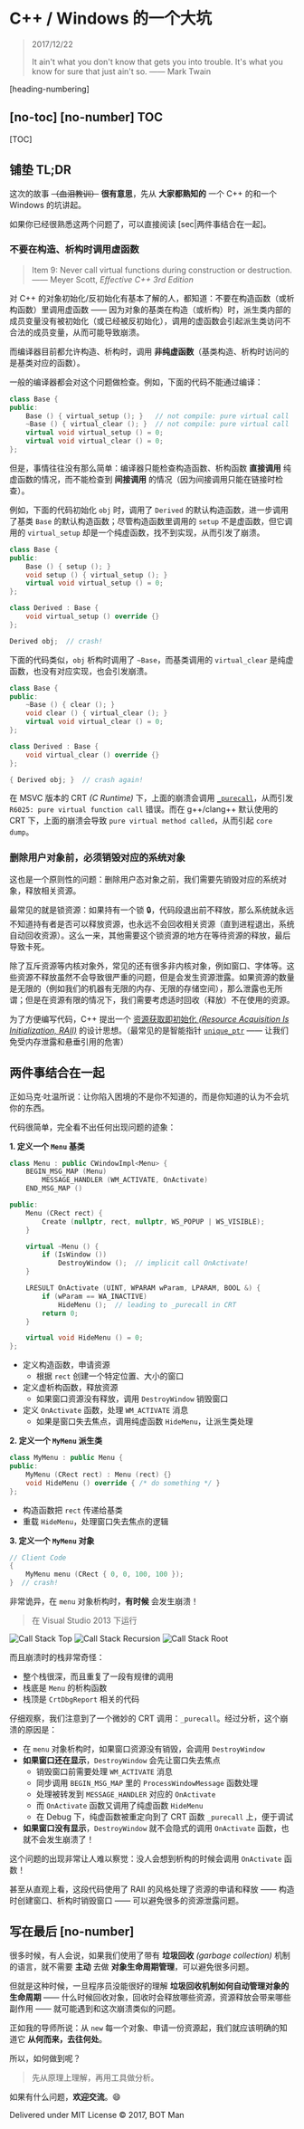 ﻿# C++ / Windows 的一个大坑

> 2017/12/22
>
> It ain't what you don't know that gets you into trouble. It's what you know for sure that just ain't so. —— Mark Twain

[heading-numbering]

## [no-toc] [no-number] TOC

[TOC]

## 铺垫 TL;DR

这次的故事 ~~（血泪教训）~~ **很有意思**，先从 **大家都熟知的** 一个 C++ 的和一个 Windows 的坑讲起。

如果你已经很熟悉这两个问题了，可以直接阅读 [sec|两件事结合在一起]。

### 不要在构造、析构时调用虚函数

> Item 9: Never call virtual functions during construction or destruction. —— Meyer Scott, _Effective C++ 3rd Edition_

对 C++ 的对象初始化/反初始化有基本了解的人，都知道：不要在构造函数（或析构函数）里调用虚函数 —— 因为对象的基类在构造（或析构）时，派生类内部的成员变量没有被初始化（或已经被反初始化），调用的虚函数会引起派生类访问不合法的成员变量，从而可能导致崩溃。

而编译器目前都允许构造、析构时，调用 **非纯虚函数**（基类构造、析构时访问的是基类对应的函数）。

一般的编译器都会对这个问题做检查。例如，下面的代码不能通过编译：

``` cpp
class Base {
public:
    Base () { virtual_setup (); }   // not compile: pure virtual call
    ~Base () { virtual_clear (); }  // not compile: pure virtual call
    virtual void virtual_setup () = 0;
    virtual void virtual_clear () = 0;
};
```

但是，事情往往没有那么简单：编译器只能检查构造函数、析构函数 **直接调用** 纯虚函数的情况，而不能检查到 **间接调用** 的情况（因为间接调用只能在链接时检查）。

例如，下面的代码初始化 `obj` 时，调用了 `Derived` 的默认构造函数，进一步调用了基类 `Base` 的默认构造函数；尽管构造函数里调用的 `setup` 不是虚函数，但它调用的 `virtual_setup` 却是一个纯虚函数，找不到实现，从而引发了崩溃。

``` cpp
class Base {
public:
    Base () { setup (); }
    void setup () { virtual_setup (); }
    virtual void virtual_setup () = 0;
};

class Derived : Base {
    void virtual_setup () override {}
};

Derived obj;  // crash!
```

下面的代码类似，`obj` 析构时调用了 `~Base`，而基类调用的 `virtual_clear` 是纯虚函数，也没有对应实现，也会引发崩溃。

``` cpp
class Base {
public:
    ~Base () { clear (); }
    void clear () { virtual_clear (); }
    virtual void virtual_clear () = 0;
};

class Derived : Base {
    void virtual_clear () override {}
};

{ Derived obj; }  // crash again!
```

在 MSVC 版本的 CRT _(C Runtime)_ 下，上面的崩溃会调用 [`_purecall`](https://docs.microsoft.com/zh-cn/cpp/c-runtime-library/reference/purecall)，从而引发 `R6025: pure virtual function call` 错误。而在 g++/clang++ 默认使用的 CRT 下，上面的崩溃会导致 `pure virtual method called`，从而引起 `core dump`。

### 删除用户对象前，必须销毁对应的系统对象

这也是一个原则性的问题：删除用户态对象之前，我们需要先销毁对应的系统对象，释放相关资源。

最常见的就是锁资源：如果持有一个锁 🔒，代码段退出前不释放，那么系统就永远不知道持有者是否可以释放资源，也永远不会回收相关资源（直到进程退出，系统自动回收资源）。这么一来，其他需要这个锁资源的地方在等待资源的释放，最后导致卡死。

除了互斥资源等内核对象外，常见的还有很多非内核对象，例如窗口、字体等。这些资源不释放虽然不会导致很严重的问题，但是会发生资源泄露。如果资源的数量是无限的（例如我们的机器有无限的内存、无限的存储空间），那么泄露也无所谓；但是在资源有限的情况下，我们需要考虑适时回收（释放）不在使用的资源。

为了方便编写代码，C++ 提出一个 [资源获取即初始化 _(Resource Acquisition Is Initialization, RAII)_](https://en.wikipedia.org/wiki/Resource_acquisition_is_initialization) 的设计思想。（最常见的是智能指针 [`unique_ptr`](http://en.cppreference.com/w/cpp/memory/unique_ptr) —— 让我们免受内存泄露和悬垂引用的危害）

## 两件事结合在一起

正如马克·吐温所说：让你陷入困境的不是你不知道的，而是你知道的认为不会坑你的东西。

代码很简单，完全看不出任何出现问题的迹象：

**1. 定义一个 `Menu` 基类**

``` cpp
class Menu : public CWindowImpl<Menu> {
    BEGIN_MSG_MAP (Menu)
        MESSAGE_HANDLER (WM_ACTIVATE, OnActivate)
    END_MSG_MAP ()

public:
    Menu (CRect rect) {
        Create (nullptr, rect, nullptr, WS_POPUP | WS_VISIBLE);
    }

    virtual ~Menu () {
        if (IsWindow ())
            DestroyWindow ();  // implicit call OnActivate!
    }

    LRESULT OnActivate (UINT, WPARAM wParam, LPARAM, BOOL &) {
        if (wParam == WA_INACTIVE)
            HideMenu ();  // leading to _purecall in CRT
        return 0;
    }

    virtual void HideMenu () = 0;
};
```

- 定义构造函数，申请资源
  - 根据 `rect` 创建一个特定位置、大小的窗口
- 定义虚析构函数，释放资源
  - 如果窗口资源没有释放，调用 `DestroyWindow` 销毁窗口
- 定义 `OnActivate` 函数，处理 `WM_ACTIVATE` 消息
  - 如果是窗口失去焦点，调用纯虚函数 `HideMenu`，让派生类处理

**2. 定义一个 `MyMenu` 派生类**

``` cpp
class MyMenu : public Menu {
public:
    MyMenu (CRect rect) : Menu (rect) {}
    void HideMenu () override { /* do something */ }
};
```

- 构造函数把 `rect` 传递给基类
- 重载 `HideMenu`，处理窗口失去焦点的逻辑

**3. 定义一个 `MyMenu` 对象**

``` cpp
// Client Code
{
    MyMenu menu (CRect { 0, 0, 100, 100 });
}  // crash!
```

非常诡异，在 `menu` 对象析构时，**有时候** 会发生崩溃！

> 在 Visual Studio 2013 下运行

![Call Stack Top](Cpp-Windows-Crash/call-stack-top.png)
![Call Stack Recursion](Cpp-Windows-Crash/call-stack-recursion.png)
![Call Stack Root](Cpp-Windows-Crash/call-stack-root.png)

而且崩溃时的栈非常奇怪：

- 整个栈很深，而且重复了一段有规律的调用
- 栈底是 `Menu` 的析构函数
- 栈顶是 `CrtDbgReport` 相关的代码

仔细观察，我们注意到了一个微妙的 CRT 调用：`_purecall`。经过分析，这个崩溃的原因是：

- 在 `menu` 对象析构时，如果窗口资源没有销毁，会调用 `DestroyWindow`
- **如果窗口还在显示**，`DestroyWindow` 会先让窗口失去焦点
  - 销毁窗口前需要处理 `WM_ACTIVATE` 消息
  - 同步调用 `BEGIN_MSG_MAP` 里的 `ProcessWindowMessage` 函数处理
  - 处理被转发到 `MESSAGE_HANDLER` 对应的 `OnActivate`
  - 而 `OnActivate` 函数又调用了纯虚函数 `HideMenu`
  - 在 Debug 下，纯虚函数被重定向到了 CRT 函数 `_purecall` 上，便于调试
- **如果窗口没有显示**，`DestroyWindow` 就不会隐式的调用 `OnActivate` 函数，也就不会发生崩溃了！

这个问题的出现非常让人难以察觉：没人会想到析构的时候会调用 `OnActivate` 函数！

甚至从直观上看，这段代码使用了 RAII 的风格处理了资源的申请和释放 —— 构造时创建窗口、析构时销毁窗口 —— 可以避免很多的资源泄露问题。

## 写在最后 [no-number]

很多时候，有人会说，如果我们使用了带有 **垃圾回收** _(garbage collection)_ 机制的语言，就不需要 **主动** 去做 **对象生命周期管理**，可以避免很多问题。

但就是这种时候，一旦程序员没能很好的理解 **垃圾回收机制如何自动管理对象的生命周期** —— 什么时候回收对象，回收时会释放哪些资源，资源释放会带来哪些副作用 —— 就可能遇到和这次崩溃类似的问题。

正如我的导师所说：从 `new` 每一个对象、申请一份资源起，我们就应该明确的知道它 **从何而来，去往何处**。

所以，如何做到呢？

> 先从原理上理解，再用工具做分析。

如果有什么问题，**欢迎交流**。😄

Delivered under MIT License &copy; 2017, BOT Man

